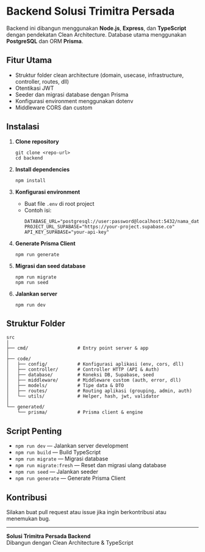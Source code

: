 # Backend Solusi Trimitra Persada

Backend ini dibangun menggunakan **Node.js**, **Express**, dan **TypeScript** dengan pendekatan Clean Architecture. Database utama menggunakan **PostgreSQL** dan ORM **Prisma**.

## Fitur Utama
- Struktur folder clean architecture (domain, usecase, infrastructure, controller, routes, dll)
- Otentikasi JWT
- Seeder dan migrasi database dengan Prisma
- Konfigurasi environment menggunakan dotenv
- Middleware CORS dan custom

## Instalasi

1. **Clone repository**
   ```
   git clone <repo-url>
   cd backend
   ```

2. **Install dependencies**
   ```
   npm install
   ```

3. **Konfigurasi environment**
   - Buat file `.env` di root project
   - Contoh isi:
     ```
     DATABASE_URL="postgresql://user:password@localhost:5432/nama_database"
     PROJECT_URL_SUPABASE="https://your-project.supabase.co"
     API_KEY_SUPABASE="your-api-key"
     ```

4. **Generate Prisma Client**
   ```
   npm run generate
   ```

5. **Migrasi dan seed database**
   ```
   npm run migrate
   npm run seed
   ```

6. **Jalankan server**
   ```
   npm run dev
   ```
## Struktur Folder

```
src
│
├── cmd/                  # Entry point server & app
│
├── code/
│   ├── config/           # Konfigurasi aplikasi (env, cors, dll)
│   ├── controller/       # Controller HTTP (API & Auth)
│   ├── database/         # Koneksi DB, Supabase, seed
│   ├── middleware/       # Middleware custom (auth, error, dll)
│   ├── models/           # Tipe data & DTO
│   ├── routes/           # Routing aplikasi (grouping, admin, auth)
│   └── utils/            # Helper, hash, jwt, validator
│
└── generated/
    └── prisma/           # Prisma client & engine
```

## Script Penting

- `npm run dev` — Jalankan server development
- `npm run build` — Build TypeScript
- `npm run migrate` — Migrasi database
- `npm run migrate:fresh` — Reset dan migrasi ulang database
- `npm run seed` — Jalankan seeder
- `npm run generate` — Generate Prisma Client

## Kontribusi

Silakan buat pull request atau issue jika ingin berkontribusi atau menemukan bug.

---

**Solusi Trimitra Persada Backend**  
Dibangun dengan Clean Architecture & TypeScript